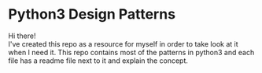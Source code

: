 # Python3 Design Patterns

Hi there!<br>
I've created this repo as a resource for myself in order to take look at it when I need it.
This repo contains most of the patterns in python3 and each file has a readme file next to it and explain the concept.
